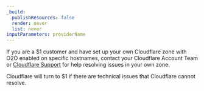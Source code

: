```yaml
---
_build:
  publishResources: false
  render: never
  list: never
inputParameters: providerName
---
```


If you are a $1 customer and have set up your own Cloudflare zone with O2O enabled on specific hostnames, contact your Cloudflare Account Team or [Cloudflare Support](/support/contacting-cloudflare-support/) for help resolving issues in your own zone.

Cloudflare will turn to $1 if there are technical issues that Cloudflare cannot resolve.
